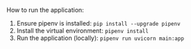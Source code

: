 How to run the application:

1. Ensure pipenv is installed: `pip install --upgrade pipenv`
2. Install the virtual environment: `pipenv install`
3. Run the application (locally): `pipenv run uvicorn main:app`
